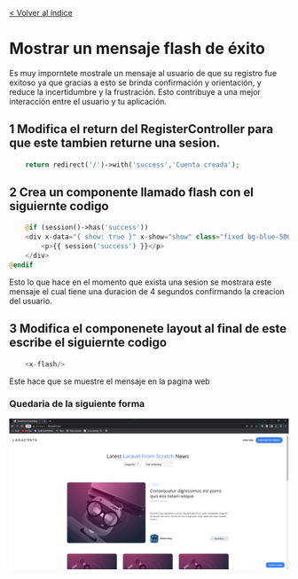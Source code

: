 [< Volver al índice](/docs/README.md)

# Mostrar un mensaje flash de éxito

Es muy imporntete mostrale un mensaje al usuario de que su registro fue exitoso ya que gracias a esto se  brinda confirmación y orientación, y reduce la incertidumbre y la frustración. Esto contribuye a una mejor interacción entre el usuario y tu aplicación.

## 1 Modifica el return del RegisterController para que este tambien returne una sesion.
```php
    return redirect('/')->with('success','Cuenta creada');
```


## 2 Crea un componente llamado flash con el siguiernte codigo

```php
    @if (session()->has('success'))
    <div x-data="{ show: true }" x-show="show" class="fixed bg-blue-500 text-white py-2 px-4 rounded-xl bottom-3 right-3 text-sm" x-init="setTimeout(() => { show = false }, 4000)">
        <p>{{ session('success') }}</p>
    </div>
@endif
```
Esto lo que hace en el momento que exista una sesion se mostrara este mensaje el cual tiene una duracion de 4 segundos confirmando la creacion del usuario.

## 3 Modifica el componenete layout al final de este escribe el siguiernte codigo
```php
    <x-flash/>
```
Este hace que se muestre el mensaje en la pagina web

### Quedaria de la siguiente forma
![img](img/web.message.png)